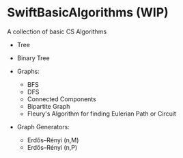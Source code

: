 # SwiftBasicAlgorithms (WIP)
A collection of basic CS Algorithms 

- Tree
- Binary Tree
- Graphs:
  - BFS
  - DFS
  - Connected Components
  - Bipartite Graph
  - Fleury's Algorithm for finding Eulerian Path or Circuit

- Graph Generators:
  - Erdős–Rényi (n,M)
  - Erdős–Rényi (n,P)

